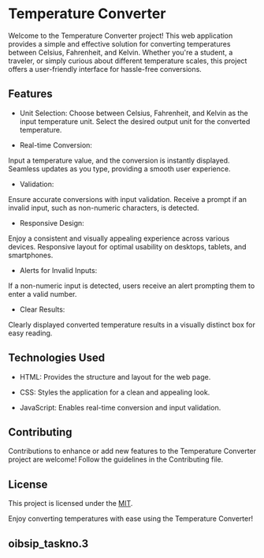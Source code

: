 
# Temperature Converter

Welcome to the Temperature Converter project! This web application provides a simple and effective solution for converting temperatures between Celsius, Fahrenheit, and Kelvin. Whether you're a student, a traveler, or simply curious about different temperature scales, this project offers a user-friendly interface for hassle-free conversions.


## Features

- Unit Selection:
Choose between Celsius, Fahrenheit, and Kelvin as the input temperature unit.
Select the desired output unit for the converted temperature.

- Real-time Conversion:

Input a temperature value, and the conversion is instantly displayed.
Seamless updates as you type, providing a smooth user experience.
- Validation:

Ensure accurate conversions with input validation.
Receive a prompt if an invalid input, such as non-numeric characters, is detected.
- Responsive Design:

Enjoy a consistent and visually appealing experience across various devices.
Responsive layout for optimal usability on desktops, tablets, and smartphones.
- Alerts for Invalid Inputs:

If a non-numeric input is detected, users receive an alert prompting them to enter a valid number.
- Clear Results:

Clearly displayed converted temperature results in a visually distinct box for easy reading.


## Technologies Used
- HTML: Provides the structure and layout for the web page.

- CSS: Styles the application for a clean and appealing look.

- JavaScript: Enables real-time conversion and input validation.
## Contributing
Contributions to enhance or add new features to the Temperature Converter project are welcome! Follow the guidelines in the Contributing file.
## License

This project is licensed under the [MIT](https://choosealicense.com/licenses/mit/).

Enjoy converting temperatures with ease using the Temperature Converter!



## oibsip_taskno.3